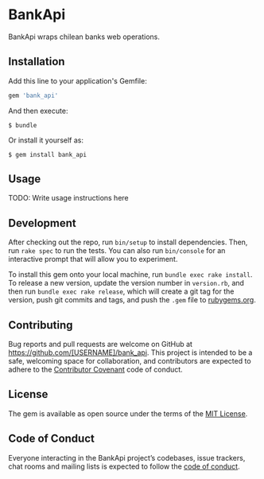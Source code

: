# BankApi

BankApi wraps chilean banks web operations.

## Installation

Add this line to your application's Gemfile:

```ruby
gem 'bank_api'
```

And then execute:

    $ bundle

Or install it yourself as:

    $ gem install bank_api

## Usage

TODO: Write usage instructions here

## Development

After checking out the repo, run `bin/setup` to install dependencies. Then, run `rake spec` to run the tests. You can also run `bin/console` for an interactive prompt that will allow you to experiment.

To install this gem onto your local machine, run `bundle exec rake install`. To release a new version, update the version number in `version.rb`, and then run `bundle exec rake release`, which will create a git tag for the version, push git commits and tags, and push the `.gem` file to [rubygems.org](https://rubygems.org).

## Contributing

Bug reports and pull requests are welcome on GitHub at https://github.com/[USERNAME]/bank_api. This project is intended to be a safe, welcoming space for collaboration, and contributors are expected to adhere to the [Contributor Covenant](http://contributor-covenant.org) code of conduct.

## License

The gem is available as open source under the terms of the [MIT License](https://opensource.org/licenses/MIT).

## Code of Conduct

Everyone interacting in the BankApi project’s codebases, issue trackers, chat rooms and mailing lists is expected to follow the [code of conduct](https://github.com/platanus/bank-api-gem/blob/master/CODE_OF_CONDUCT.md).
